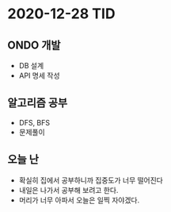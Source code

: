 # 2020-12-28 TID

## ONDO 개발

- DB 설계
- API 명세 작성

## 알고리즘 공부

- DFS, BFS
- 문제풀이

## 오늘 난

- 확실히 집에서 공부하니까 집중도가 너무 떨어진다
- 내일은 나가서 공부해 보려고 한다.
- 머리가 너무 아파서 오늘은 일찍 자야겠다.
